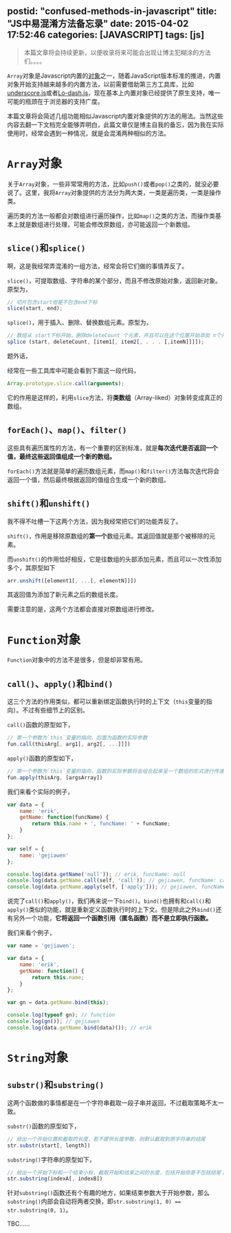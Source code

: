 postid: "confused-methods-in-javascript"
title: "JS中易混淆方法备忘录"
date: 2015-04-02 17:52:46
categories: [JAVASCRIPT]
tags: [js]
---

> 本篇文章将会持续更新，以便收录将来可能会出现让博主犯糊涂的方法们。。。。

`Array`对象是Javascript内置的[对象](https://developer.mozilla.org/en-US/docs/Web/JavaScript/Reference/Global_Objects/Array)之一，随着JavaScript版本标准的推进，内置对象开始支持越来越多的内置方法，以前需要借助第三方工具库，比如[underscore.js](http://underscorejs.org/)或者[Lo-dash.js](https://lodash.com/)，现在基本上内置对象已经提供了原生支持，唯一可能的瓶颈在于浏览器的支持广度。

本篇文章将会简述几组功能相似Javascript内置对象提供的方法的用法。当然这些内容去翻一下文档完全能够弄明白，此篇文章仅是博主自我的备忘，因为我在实际使用时，经常会遇到一种情况，就是会混淆两种相似的方法。

# `Array`对象

关于`Array`对象，一些非常常用的方法，比如`push()`或者`pop()`之类的，就没必要说了。这里，我将`Array`对象提供的方法分为两大类，一类是遍历类，一类是操作类。

遍历类的方法一般都会对数组进行遍历操作，比如`map()`之类的方法，而操作类基本上就是数组进行处理，可能会修改原数组，亦可能返回一个新数组。

## `slice()`和`splice()`

啊，这是我经常弄混淆的一组方法，经常会将它们做的事情弄反了。

`slice()`，可提取数组、字符串的某个部分，而且不修改原始对象，返回新对象。原型为，

```javascript
// 切片包含start但是不包含end下标
slice(start, end);
```

`splice()`，用于插入、删除、替换数组元素。原型为，

```javascript
// 数组从 start下标开始，删除deleteCount 个元素，并且可以在这个位置开始添加 n个元素
splice (start, deleteCount, [item1[, item2[, . . . [,itemN]]]]);
```

题外话，

经常在一些工具库中可能会看到下面这一段代码，

```javascript
Array.prototype.slice.call(arguments);
```

它的作用是这样的，利用`slice`方法，将**类数组**（Array-liked）对象转变成真正的数组。


## `forEach()`、`map()`、`filter()`

这些具有遍历属性的方法，有一个重要的区别标准，就是**每次迭代是否返回一个值，最终这些返回值组成一个新的数组。**

`forEach()`方法就是简单的遍历数组元素，而`map()`和`filter()`方法每次迭代将会返回一个值，然后最终根据返回的值组合生成一个新的数组。

## `shift()`和`unshift()`

我不得不吐槽一下这两个方法，因为我经常把它们的功能弄反了。

`shift()`，作用是移除原数组的**第一个**数组元素。其返回值就是那个被移除的元素。

而`unshift()`的作用恰好相反，它是往数组的头部添加元素，而且可以一次性添加多个，其原型如下

```javascript
arr.unshift([element1[, ...[, elementN]]])
```

其返回值为添加了新元素之后的数组长度。

需要注意的是，这两个方法都会直接对原数组进行修改。


# `Function`对象

`Function`对象中的方法不是很多，但是却非常有用。

## `call()`、`apply()`和`bind()`

这三个方法的作用类似，都可以重新绑定函数执行时的上下文（`this`变量的指向）。不过有些细节上的区别。

`call()`函数的原型如下，

```javascript
// 第一个参数为`this`变量的指向，后面为函数的实际参数
fun.call(thisArg[, arg1[, arg2[, ...]]])
```

`apply()`函数的原型如下，

```javascript
// 第一个参数为`this`变量的指向，函数的实际参数将会组合起来呈一个数组的形式进行传递
fun.apply(thisArg, [argsArray])
```

我们来看个实际的例子，

```javascript
var data = {
    name: 'erik',
    getName: function(funcName) {
        return this.name + ', funcName: ' + funcName;
    }
};

var self = {
    name: 'gejiawen'
};

console.log(data.getName('null')); // erik, funcName: null
console.log(data.getName.call(self, 'call')); // gejiawen, funcName: call
console.log(data.getName.apply(self, ['apply'])); // gejiawen, funcName: apply
```

说完了`call()`和`apply()`，我们再来说一下`bind()`。`bind()`也拥有和`call()`和`apply()`类似的功能，就是重新定义函数执行时的上下文。但是除此之外`bind()`还有另外一个功能，**它将返回一个函数引用（匿名函数）而不是立即执行函数。**

我们来看个例子，

```javascript
var name = 'gejiawen';

var data = {
    name: 'erik',
    getName: function() {
        return this.name;
    }
};

var gn = data.getName.bind(this);

console.log(typeof gn); // function
console.log(gn()); // gejiawen
console.log(data.getName.bind(data)()); // erik
```
# `String`对象

## `substr()`和`substring()`

这两个函数做的事情都是在一个字符串截取一段子串并返回，不过截取策略不太一致。

`substr()`函数的原型如下，

```javascript
// 给出一个开始位置和截取的长度，若不提供长度参数，则默认截取到原字符串的结尾
str.substr(start[, length])
```

`substring()`字符串的原型如下，

```javascript
// 给出一个开始下标和一个结束小标，截取开始和结束之间的长度，包括开始但是不包括结尾；若不提供结束参数，则默认截取到原字符串的结尾
str.substring(indexA[, indexB])
```

针对`substring()`函数还有个有趣的地方，如果结束参数大于开始参数，那么`substring()`内部会自动将两者交换，即`str.substring(1, 0) == str.substring(0, 1)`。



TBC......

